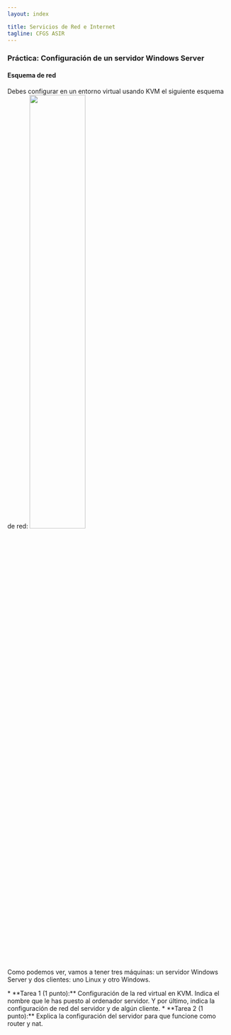 ```yaml
---
layout: index

title: Servicios de Red e Internet
tagline: CFGS ASIR
---
```


### Práctica: Configuración de un servidor Windows Server

#### Esquema de red

Debes configurar en un entorno virtual usando KVM el siguiente esquema de red:
<img width="50%" src="http://josedom24.github.io/mod/serviciosgm/img/esquema_red.png"/>

Como podemos ver, vamos a tener tres máquinas: un servidor Windows Server y dos clientes: uno Linux y otro Windows.

<div class='ejercicios' markdown='1'>
* **Tarea 1 (1 punto):**  Configuración de la red virtual en KVM. Indica el nombre que le has puesto al ordenador servidor. Y por último, indica la configuración de red del servidor y de algún cliente.
* **Tarea 2 (1 punto):**  Explica la configuración del servidor para que funcione como router y nat.
</div>

